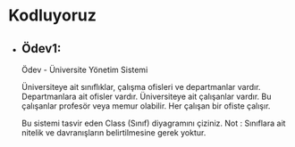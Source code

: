 # Kodluyoruz
###  
  - ## Ödev1:
    Ödev - Üniversite Yönetim Sistemi

    Üniversiteye ait sınıflıklar, çalışma ofisleri ve departmanlar vardır.
    Departmanlara ait ofisler vardır.
    Üniversiteye ait çalışanlar vardır. Bu çalışanlar profesör veya memur olabilir.
    Her çalışan bir ofiste çalışır.
    
    Bu sistemi tasvir eden Class (Sınıf) diyagramını çiziniz.
    Not : Sınıflara ait nitelik ve davranışların belirtilmesine gerek yoktur.
